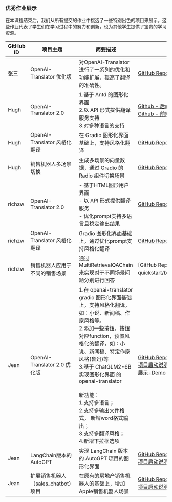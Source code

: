 ### 优秀作业展示

在本课程结束后，我们从所有提交的作业中挑选了一些特别出色的项目来展示。这些作业代表了学生们在学习过程中的努力和创新，也为其他学生提供了宝贵的学习资源。



| GitHub ID | 项目主题                  | 简要描述                                                     | 项目链接                                                     |
| -------- | ------------------------- | ------------------------------------------------------------ | ------------------------------------------------------------ |
| 张三     | OpenAI-Translator 优化版  | 对OpenAI-Translator进行了一系列的优化和功能扩展，提高了翻译的准确性。 | [GitHub Repo]() |
| Hugh | OpenAI-Translator 2.0 | 1.基于 Antd 的图形化界面<br />2.以 API 形式提供翻译服务支持<br /> 3.对多种语言的支持 | [ Github - 后端API](https://github.com/Hughdw/openai-quickstart/blob/ai_translator_extend/openai-translator/ai_translator/app.py) <br />[Github - 前端图形化界面](https://github.com/Hughdw/openai-quickstart/tree/ai_translator_extend/openai-translator/webapp/web)|
| Hugh | OpenAI-Translator 风格化翻译 | 在 Gradio 图形化界面基础上，支持风格化翻译 | [GitHub Repo](https://github.com/Hughdw/openai-quickstart/blob/openai_translator_gradio_style_extend/langchain/openai-translator/ai_translator/gradio_server_by_blocks.py) |
| Hugh | 销售机器人多场景切换 | 生成多场景的向量数据，通过 Gradio 的 Radio 组件切换场景 | [GitHub Repo](https://github.com/Hughdw/openai-quickstart/blob/openai_translator_gradio_style_extend/langchain/sales_chatbot/chatbot.py) |
| richzw | OpenAI-Translator 2.0 | - 基于HTML图形用户界面 <br /> - 以 API 形式提供翻译服务 <br /> - 优化prompt支持多语言且稳定输出结果  |  [GitHub Repo](https://github.com/richzw/openai-quickstart/tree/feat/translator/openai-translator/ai_translator) |
| richzw | OpenAI-Translator 风格化翻译 | Gradio 图形化界面基础上，通过优化prompt支持风格化翻译 | [GitHub Repo](https://github.com/richzw/openai-quickstart/tree/main/langchain/openai-translator) |
| richzw | 销售机器人应用于不同的销售场景  | 通过MultiRetrievalQAChain来实现对于不同场景问题分别进行回答 | [GitHub Repo](https://github.com/richzw/openai-quickstart/blob/main/langchain/sales_chatbot/sales_chatbot.py） |
| Jean      | OpenAI-Translator 2.0 优化版 | 1.在 openai-translator gradio 图形化界面基础上，支持风格化翻译，如：小说、新闻稿、作家风格等。<br />2.添加一些按钮，按钮对应function，预置风格化的翻译，如：小说、新闻稿、特定作家风格(鲁迅)等<br />3.基于 ChatGLM2-6B 实现图形化界面 的 openai-translator<br /><br />新功能：  <br /> 1.支持多语言；  <br /> 2.支持多输出文件格式， 新增word格式输出；  <br /> 3.支持多翻译风格；  <br />4.新增下拉框选项<br /> | [GitHub Repo](https://github.com/ShengqinYang/AINote/blob/main/project/langchain_openai_translator/ai_translator/gradio_server.py)<br />[项目启动说明](https://github.com/ShengqinYang/AINote/blob/main/project/langchain_openai_translator/README.md)<br />[展示-Demo](https://github.com/ShengqinYang/AINote/blob/main/resource/homework_openai_translator_v2.0.png) 
| Jean      | LangChain版本的AutoGPT             | 实现 LangChain 版本的 AutoGPT 项目的图形化界面                                                                                                                                                                                                                                                    | [GitHub Repo](https://github.com/ShengqinYang/AINote/blob/main/project/langchain_autogpt/autogpt.py) <br /> [项目启动说明](https://github.com/ShengqinYang/AINote/blob/main/project/langchain_autogpt/README.md)                                  |
| Jean      | 扩展销售机器人（sales_chatbot）项目           | 在原有的房地产销售机器人的基础上，增加Apple销售机器人场景                                                                                                                                                                                                                                                      | [GitHub Repo](https://github.com/ShengqinYang/AINote/blob/main/project/langchain_sales_chatbot/sales_chatbot.py) <br /> [项目启动说明](https://github.com/ShengqinYang/AINote/blob/main/project/langchain_sales_chatbot/README.md)                                  |
